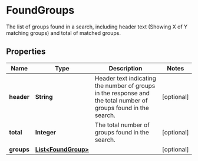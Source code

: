 

# FoundGroups

The list of groups found in a search, including header text (Showing X of Y matching groups) and total of matched groups.
## Properties

Name | Type | Description | Notes
------------ | ------------- | ------------- | -------------
**header** | **String** | Header text indicating the number of groups in the response and the total number of groups found in the search. |  [optional]
**total** | **Integer** | The total number of groups found in the search. |  [optional]
**groups** | [**List&lt;FoundGroup&gt;**](FoundGroup.md) |  |  [optional]



